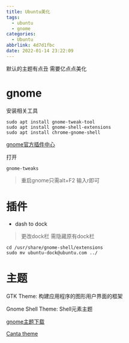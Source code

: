```yaml
---
title: Ubuntu美化
tags:
  - ubuntu
  - gnome
categories:
  - Ubuntu
abbrlink: 4d7d1fbc
date: 2022-01-14 23:22:09
---
```


默认的主题有点丑 需要亿点点美化

<!-- more -->

# gnome

安装相关工具

```shell
sudo apt install gnome-tweak-tool
sudo apt install gnome-shell-extensions
sudo apt install chrome-gnome-shell
```

[gnome官方插件中心](https://extensions.gnome.org/)

打开

```shell
gnome-tweaks
```

> 重启gnome只需alt+F2 输入r即可

# 插件

- dash to dock

> 更改dock栏 需隐藏原有dock栏

```shell
cd /usr/share/gnome-shell/extensions
sudo mv ubuntu-dock@ubuntu.com ../
```

# 主题

GTK Theme: 构建应用程序的图形用户界面的框架

Gnome Shell Theme: Shell元素主题

[gnome主题下载](https://www.gnome-look.org/s/Gnome/browse/)

[Canta theme](https://www.gnome-look.org/s/Gnome/p/1220749)